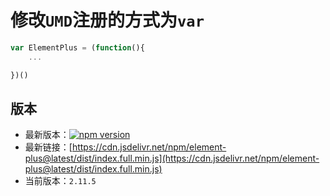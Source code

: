 # 修改`UMD`注册的方式为`var`

```js
var ElementPlus = (function(){
    ...

})()
```

## 版本

- 最新版本：[![npm version](https://img.shields.io/npm/v/element-plus/latest.svg)](https://www.npmjs.com/package/element-plus)
- 最新链接：[https://cdn.jsdelivr.net/npm/element-plus@latest/dist/index.full.min.js](https://cdn.jsdelivr.net/npm/element-plus@latest/dist/index.full.min.js)
- 当前版本：`2.11.5`
